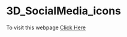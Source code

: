 # 3D_SocialMedia_icons

To visit this webpage [Click Here](https://sanjayjadhav-9.github.io/3DSocialMediaIcons/)
